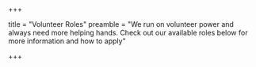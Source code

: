 +++

title = "Volunteer Roles"
preamble = "We run on volunteer power and always need more helping hands. Check out our available roles below for more information and how to apply"

+++
